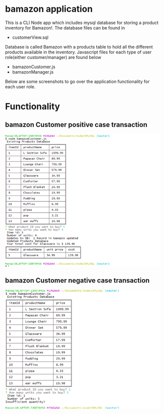 # bamazon application

This is a CLI Node app which includes mysql database for storing a product inventory for Bamazon!.
The database files can be found in 
  * customerView.sql

Database is called Bamazon with a products table to hold all the different products available in the inventory.
Javascript files for each type of user role(either customer/manager) are found below
  * bamazonCustomer.js
  * bamazonManager.js

Below are some screenshots to go over the application functionality for each user role.

# Functionality 
## bamazon Customer positive case transaction
![GitHub Logo](/images/bamazonCustomer.png)

## bamazon Customer negative case transaction
![GitHub Logo](/images/bamazonCustomerNegativeCase.png)
